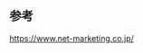 ## 参考

<a href="https://www.net-marketing.co.jp/" target="_blank">https://www.net-marketing.co.jp/</a>
